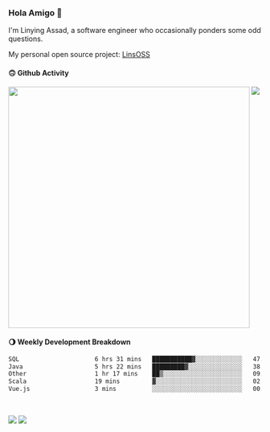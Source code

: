 ### Hola Amigo 🤣   

I'm Linying Assad, a software engineer who occasionally ponders some odd questions.  

My personal open source project: [LinsOSS](https://github.com/linsoss)
 
#### 🙃 Github Activity 
<div>
  <img src="https://github-readme-stats.vercel.app/api?username=al-assad&show_icons=true" align="top" style="display: inline-block;" width="480"/>
  <img src="https://github-readme-stats.vercel.app/api/top-langs/?username=al-assad&hide=css,html&langs_count=8&layout=compact" align="top" style="display: inline-block;"/>
</div>

#### 🌖 Weekly Development Breakdown
<!--START_SECTION:waka-->

```txt
SQL                     6 hrs 31 mins   ███████████▓░░░░░░░░░░░░░   47.29 %
Java                    5 hrs 22 mins   █████████▓░░░░░░░░░░░░░░░   38.94 %
Other                   1 hr 17 mins    ██▒░░░░░░░░░░░░░░░░░░░░░░   09.37 %
Scala                   19 mins         ▓░░░░░░░░░░░░░░░░░░░░░░░░   02.39 %
Vue.js                  3 mins          ░░░░░░░░░░░░░░░░░░░░░░░░░   00.46 %
```

<!--END_SECTION:waka-->

<br>

<a href="https://twitter.com/assad_lin"><img src="https://img.shields.io/badge/Twitter-@assad__lin-blue?style=flat&logo=twitter" /></a>
<a href="https://al-assad.github.io"><img src="https://img.shields.io/badge/Blogs-Linying_Assad's_Blog-yellow?style=flat&logo=github" /></a>

